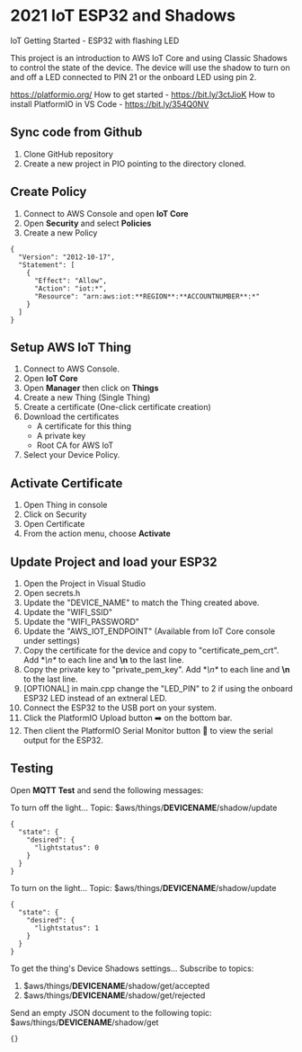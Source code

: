 # 2021 IoT ESP32 and Shadows

IoT Getting Started - ESP32 with flashing LED

This project is an introduction to AWS IoT Core and using Classic Shadows to control the state of the device.  The device will use the shadow to turn on and off a LED connected to PIN 21 or the onboard LED using pin 2.


https://platformio.org/
How to get started - https://bit.ly/3ctJioK
How to install PlatformIO in VS Code - https://bit.ly/354Q0NV

## Sync code from Github
1. Clone GitHub repository
2. Create a new project in PIO pointing to the directory cloned.

## Create Policy
1. Connect to AWS Console and open **IoT Core**
2. Open **Security** and select **Policies**
3. Create a new Policy

```
{
  "Version": "2012-10-17",
  "Statement": [
    {
      "Effect": "Allow",
      "Action": "iot:*",
      "Resource": "arn:aws:iot:**REGION**:**ACCOUNTNUMBER**:*"
    }
  ]
}
```

## Setup AWS IoT Thing
1.  Connect to AWS Console.
2.  Open **IoT Core**
4.  Open **Manager** then click on **Things**
5.  Create a new Thing (Single Thing)
6.  Create a certificate (One-click certificate creation)
7.  Download the certificates
    * A certificate for this thing
    * A private key
    * Root CA for AWS IoT
8. Select your Device Policy.

## Activate Certificate
1. Open Thing in console
2. Click on Security
3. Open Certificate
4. From the action menu, choose **Activate**

## Update Project and load your ESP32
1. Open the Project in Visual Studio
2. Open secrets.h
3. Update the "DEVICE_NAME" to match the Thing created above.
4. Update the "WIFI_SSID"
5. Update the "WIFI_PASSWORD"
6. Update the "AWS_IOT_ENDPOINT" (Available from IoT Core console under settings)
7. Copy the certificate for the device and copy to "certificate_pem_crt".  Add **\n\** to each line and **\n** to the last line.
8. Copy the private key to "private_pem_key".  Add **\n\** to each line and **\n** to the last line.
9. [OPTIONAL] in main.cpp change the "LED_PIN" to 2 if using the onboard ESP32 LED instead of an extneral LED.
10. Connect the ESP32 to the USB port on your system.
11. Click the PlatformIO Upload button ➡️ on the bottom bar.
12. Then client the PlatformIO Serial Monitor button 🔌 to view the serial output for the ESP32.

## Testing
Open **MQTT Test** and send the following messages:

To turn off the light...
Topic: $aws/things/**DEVICENAME**/shadow/update
```
{
  "state": {
    "desired": {
      "lightstatus": 0
    }
  }
}
```

To turn on the light...
Topic: $aws/things/**DEVICENAME**/shadow/update
```
{
  "state": {
    "desired": {
      "lightstatus": 1
    }
  }
}
```

To get the thing's Device Shadows settings...
Subscribe to topics:
  1. $aws/things/**DEVICENAME**/shadow/get/accepted
  2. $aws/things/**DEVICENAME**/shadow/get/rejected

Send an empty JSON document to the following topic:
$aws/things/**DEVICENAME**/shadow/get

```
{}
```

